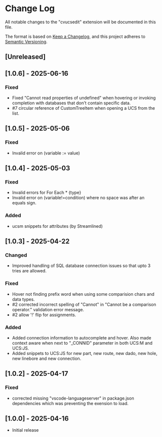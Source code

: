 # Change Log

All notable changes to the "cvucsedit" extension will be documented in this file.

The format is based on [Keep a Changelog](https://keepachangelog.com/en/1.1.0/),
and this project adheres to [Semantic Versioning](https://semver.org/spec/v2.0.0.html).

## [Unreleased]

## [1.0.6] - 2025-06-16

### Fixed
- Fixed "Cannot read properties of undefined" when hovering or invoking completion with databases that don't contain specific data.
- #7 circular reference of CustomTreeItem when opening a UCS from the list.

## [1.0.5] - 2025-05-06

### Fixed
- Invalid error on (variable := value)

## [1.0.4] - 2025-05-03

### Fixed
- Invalid errors for For Each * {type}
- Invalid error on (variable!=condition) where no space was after an equals sign.

### Added
- ucsm snippets for attributes (by Streamlined)

## [1.0.3] - 2025-04-22

### Changed
- Improved handling of SQL database connection issues so that upto 3 tries are allowed.

### Fixed
- Hover not finding prefix word when using some comparision chars and data types.
- #2 corrected incorrect spelling of "Cannot" in "Cannot be a comparison operator." validation error message.
- #2 allow '!' flip for assignments.

### Added
- Added connection information to autocomplete and hover. Also made context aware when next to "_CONNID" parameter in both UCS:M and UCS:JS.
- Added snippets to UCS:JS for new part, new route, new dado, new hole, new linebore and new connection.

## [1.0.2] - 2025-04-17

### Fixed

- corrected missing "vscode-languageserver" in package.json dependencies which was preventing the exension to load. 

## [1.0.0] - 2025-04-16

- Initial release